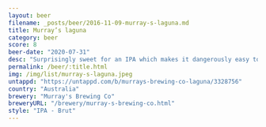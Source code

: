 ```yaml
---
layout: beer
filename: _posts/beer/2016-11-09-murray-s-laguna.md
title: Murray’s laguna
category: beer
score: 8
beer-date: "2020-07-31"
desc: "Surprisingly sweet for an IPA which makes it dangerously easy to drink"
permalink: /beer/:title.html
img: /img/list/murray-s-laguna.jpeg
untappd: "https://untappd.com/b/murrays-brewing-co-laguna/3328756"
country: "Australia"
brewery: "Murray's Brewing Co"
breweryURL: "/brewery/murray-s-brewing-co.html"
style: "IPA - Brut"
---
```

